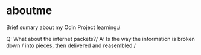 # aboutme

Brief sumary about my Odin Project learning:/

Q: What about the internet packets?/
A: Is the way the information is broken down /
into pieces, then delivered and reasembled /


